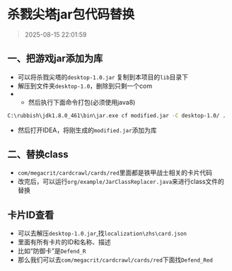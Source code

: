 # 杀戮尖塔jar包代码替换

> 2025-08-15 22:01:59

## 一、把游戏jar添加为库 

* 可以将杀戮尖塔的`desktop-1.0.jar` 复制到本项目的`lib`目录下
* 解压到文件夹`desktop-1.0`，删除到只剩一个com
* * 然后执行下面命令打包(必须使用java8)

```bash
C:\rubbish\jdk1.8.0_461\bin\jar.exe cf modified.jar -C desktop-1.0/ .
```

* 然后打开IDEA，将刚生成的`modified.jar`添加为库


## 二、替换class

* `com/megacrit/cardcrawl/cards/red`里面都是铁甲战士相关的卡片代码
* 改完后，可以运行`org/example/JarClassReplacer.java`来进行class文件的替换

## 卡片ID查看

* 可以去解压`desktop-1.0.jar`,找`localization\zhs\card.json`
* 里面有所有卡片的ID和名称、描述
* 比如“防御卡”是`Defend_R`
* 那么我们可以去`com/megacrit/cardcrawl/cards/red`下面找`Defend_Red`